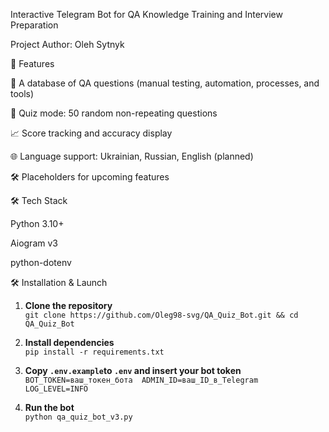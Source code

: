 Interactive Telegram Bot for QA Knowledge Training and Interview Preparation

Project Author: Oleh Sytnyk

🚀 Features

🧠 A database of QA questions (manual testing, automation, processes, and tools)

🎯 Quiz mode: 50 random non-repeating questions

📈 Score tracking and accuracy display

🌐 Language support: Ukrainian, Russian, English (planned)

🛠 Placeholders for upcoming features

🛠 Tech Stack

Python 3.10+

Aiogram v3

python-dotenv

🛠 Installation & Launch

1. **Clone the repository**  
   `git clone https://github.com/Oleg98-svg/QA_Quiz_Bot.git && cd QA_Quiz_Bot`

2. **Install dependencies**  
   `pip install -r requirements.txt`

3. **Copy `.env.example`to `.env` and insert your bot token**  
   `BOT_TOKEN=ваш_токен_бота  ADMIN_ID=ваш_ID_в_Telegram  LOG_LEVEL=INFO`

4. **Run the bot**  
   `python qa_quiz_bot_v3.py`
